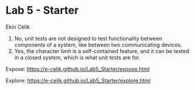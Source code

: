# Lab 5 - Starter
Ekin Celik

1. No, unit tests are not designed to test functionality between components of a system, like between two communicating devices.
2. Yes, the character limit is a self-contained feature, and it can be tested in a closed system, which is what unit tests are for.

Expose:
https://e-celik.github.io/Lab5_Starter/expose.html

Explore:
https://e-celik.github.io/Lab5_Starter/explore.html
